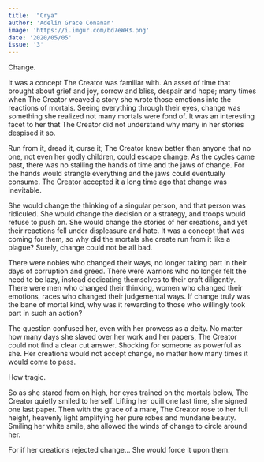 ```yaml
---
title:  "Crya"
author: 'Adelin Grace Conanan'
image: 'https://i.imgur.com/bd7eWH3.png'
date: '2020/05/05'
issue: '3'
---
```


Change. 

It was a concept The Creator was familiar with. An asset of time that brought about grief and joy, sorrow and bliss, despair and hope; many times when The Creator weaved a story she wrote those emotions into the reactions of mortals. Seeing everything through their eyes, change was something she realized not many mortals were fond of. It was an interesting facet to her that The Creator did not understand why many in her stories despised it so. 

Run from it, dread it, curse it; The Creator knew better than anyone that no one, not even her godly children, could escape change. As the cycles came past, there was no stalling the hands of time and the jaws of change. For the hands would strangle everything and the jaws could eventually consume. The Creator accepted it a long time ago that change was inevitable. 

She would change the thinking of a singular person, and that person was ridiculed. She would change the decision or a strategy, and troops would refuse to push on. She would change the stories of her creations, and yet their reactions fell under displeasure and hate. It was a concept that was coming for them, so why did the mortals she create run from it like a plague? Surely, change could not be all bad. 

There were nobles who changed their ways, no longer taking part in their  days of corruption and greed. There were warriors who no longer felt the need to be lazy, instead dedicating themselves to their craft diligently. There were men who changed their thinking, women who changed their emotions, races who changed their judgemental ways. If change truly was the bane of mortal kind, why was it rewarding to those who willingly took part in such an action?

The question confused her, even with her prowess as a deity. No matter how many days she slaved over her work and her papers, The Creator could not find a clear cut answer. Shocking for someone as powerful as she. Her creations would not accept change, no matter how many times it would come to pass. 

How tragic.

So as she stared from on high, her eyes trained on the mortals below, The Creator quietly smiled to herself. Lifting her quill one last time, she signed one last paper. Then with the grace of a mare, The Creator rose to her full height, heavenly light amplifying her pure robes and mundane beauty. Smiling her white smile, she allowed the winds of change to circle around her. 

For if her creations rejected change… She would force it upon them. 
